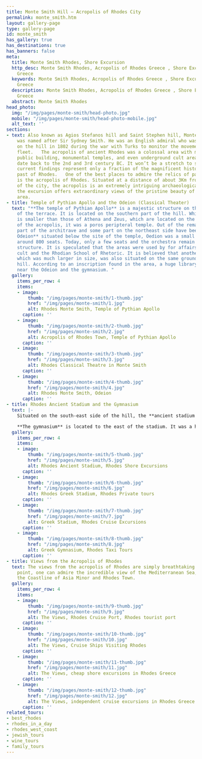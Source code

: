 ```yaml
---
title: Monte Smith Hill ― Acropolis of Rhodes City
permalink: monte_smith.htm
layout: gallery-page
type: gallery-page
id: monte_smith
has_gallery: true
has_destinations: true
has_banners: false
meta:
  title: Monte Smith Rhodes, Shore Excursion
  http_desc: Monte Smith Rhodes, Acropolis of Rhodes Greece , Shore Excursion Rhodes
    Greece
  keywords: Monte Smith Rhodes, Acropolis of Rhodes Greece , Shore Excursion Rhodes
    Greece
  description: Monte Smith Rhodes, Acropolis of Rhodes Greece , Shore Excursion Rhodes
    Greece
  abstract: Monte Smith Rhodes
head_photo:
  img: "/img/pages/monte-smith/head-photo.jpg"
  mobile: "/img/pages/monte-smith/head-photo-mobile.jpg"
  alt_text: ''
sections:
- text: Also known as Agios Stefanos hill and Saint Stephen hill, Monte Smith hill
    was named after Sir Sydney Smith. He was an English admiral who was stationed
    on the hill in 1802 during the war with Turks to monitor the movements of Napoleon’s
    fleet.   The acropolis of ancient Rhodes was a colossal area with multiple sanctuaries,
    public building, monumental temples, and even underground cult areas. These structures
    date back to the 2nd and 3rd century BC. It won’t be a stretch to say that the
    current findings represent only a fraction of the magnificent history of the glorious
    past of Rhodes.   One of the best places to admire the relics of past in Rhodes
    is the acropolis of Rhodes. Situated at a distance of about 3Km from the center
    of the city, the acropolis is an extremely intriguing archaeological site. Moreover,
    the excursion offers extraordinary views of the pristine beauty of the surrounding
    area.
- title: Temple of Pythian Apollo and the Odeion (Classical Theater)
  text: "**The temple of Pythian Apollo** is a majestic structure on the west side
    of the terrace. It is located on the southern part of the hill. While the temple
    is smaller than those of Athena and Zeus, which are located on the northern edge
    of the acropolis, it was a poros peripteral temple. Out of the remaining structure,
    part of the architrave and some part on the northeast side have been restored.\n\n**The
    Odeion** situated below the site of the temple, Oedion was a small theatre with
    around 800 seats. Today, only a few seats and the orchestra remain of the original
    structure. It is speculated that the areas were used by for affairs of the Apollo
    cult and the Rhodian School of Rhetoric. It is believed that another theatre,
    which was much larger in size, was also situated on the same grounds around the
    hill. According to an inscription found in the area, a huge library was also sited
    near the Odeion and the gymnasium. "
  gallery:
    items_per_row: 4
    items:
    - image:
        thumb: "/img/pages/monte-smith/1-thumb.jpg"
        href: "/img/pages/monte-smith/1.jpg"
        alt: Rhodes Monte Smith, Temple of Pythian Apollo
      caption: ''
    - image:
        thumb: "/img/pages/monte-smith/2-thumb.jpg"
        href: "/img/pages/monte-smith/2.jpg"
        alt: Acropolis of Rhodes Town, Temple of Pythian Apollo
      caption: ''
    - image:
        thumb: "/img/pages/monte-smith/3-thumb.jpg"
        href: "/img/pages/monte-smith/3.jpg"
        alt: Rhodes Classical Theatre in Monte Smith
      caption: ''
    - image:
        thumb: "/img/pages/monte-smith/4-thumb.jpg"
        href: "/img/pages/monte-smith/4.jpg"
        alt: Rhodes Monte Smith, Odeion
      caption: ''
- title: Rhodes Ancient Stadium and the Gymnasium
  text: |-
    Situated on the south-east side of the hill, the **ancient stadium of Rhodes** was a 210-meter long stadion. Grand athletic competitions were conducted in it as a part of the famous Haleion Games. These games marked an important celebration that was held to honor the god of the sun, Halios. The stadium was excavated and restored by Italians. They preserved the starting mechanism that was used in ancient times for athletes, along with the sphendone and some of the lower seats in the auditorium.

    **The gymnasium** is located to the east of the stadium. It was a huge building, which was square in shape and measured around 200m on each side. It was valued due to the pieces of art that it contained. Till date, only the west side and northeast corners have been discovered.
  gallery:
    items_per_row: 4
    items:
    - image:
        thumb: "/img/pages/monte-smith/5-thumb.jpg"
        href: "/img/pages/monte-smith/5.jpg"
        alt: Rhodes Ancient Stadium, Rhodes Shore Excursions
      caption: ''
    - image:
        thumb: "/img/pages/monte-smith/6-thumb.jpg"
        href: "/img/pages/monte-smith/6.jpg"
        alt: Rhodes Greek Stadium, Rhodes Private tours
      caption: ''
    - image:
        thumb: "/img/pages/monte-smith/7-thumb.jpg"
        href: "/img/pages/monte-smith/7.jpg"
        alt: Greek Stadium, Rhodes Cruise Excursions
      caption: ''
    - image:
        thumb: "/img/pages/monte-smith/8-thumb.jpg"
        href: "/img/pages/monte-smith/8.jpg"
        alt: Greek Gymnasium, Rhodes Taxi Tours
      caption: ''
- title: Views from the Acropolis of Rhodes
  text: The views from the acropolis of Rhodes are simply breathtaking. From a vantage
    point, one can admire the incredible view of the Mediterranean Sea, Aegean Sea,
    the Coastline of Asia Minor and Rhodes Town.
  gallery:
    items_per_row: 4
    items:
    - image:
        thumb: "/img/pages/monte-smith/9-thumb.jpg"
        href: "/img/pages/monte-smith/9.jpg"
        alt: The Views, Rhodes Cruise Port, Rhodes tourist port
      caption: ''
    - image:
        thumb: "/img/pages/monte-smith/10-thumb.jpg"
        href: "/img/pages/monte-smith/10.jpg"
        alt: The Views, Cruise Ships Visiting Rhodes
      caption: ''
    - image:
        thumb: "/img/pages/monte-smith/11-thumb.jpg"
        href: "/img/pages/monte-smith/11.jpg"
        alt: The Views, cheap shore excursions in Rhodes Greece
      caption: ''
    - image:
        thumb: "/img/pages/monte-smith/12-thumb.jpg"
        href: "/img/pages/monte-smith/12.jpg"
        alt: The Views, independent cruise excursions in Rhodes Greece
      caption: ''
related_tours:
- best_rhodes
- rhodes_in_a_day
- rhodes_west_coast
- jewish_tours
- wine_tours
- family_tours
---
```


